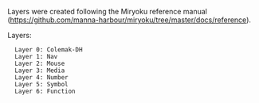 Layers were created following the Miryoku reference manual (https://github.com/manna-harbour/miryoku/tree/master/docs/reference).

Layers:
```
  Layer 0: Colemak-DH
  Layer 1: Nav
  Layer 2: Mouse
  Layer 3: Media
  Layer 4: Number
  Layer 5: Symbol
  Layer 6: Function
```
